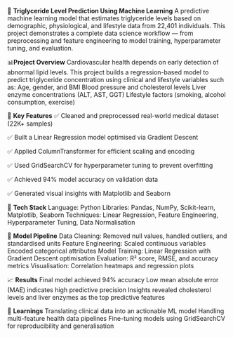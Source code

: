 🧠 **Triglyceride Level Prediction Using Machine Learning**
A predictive machine learning model that estimates triglyceride levels based on demographic, physiological, and lifestyle data from 22,401 individuals.
This project demonstrates a complete data science workflow — from preprocessing and feature engineering to model training, hyperparameter tuning, and evaluation.

📊**Project Overview**
Cardiovascular health depends on early detection of abnormal lipid levels. This project builds a regression-based model to predict triglyceride concentration using clinical and lifestyle variables such as:
Age, gender, and BMI
Blood pressure and cholesterol levels
Liver enzyme concentrations (ALT, AST, GGT)
Lifestyle factors (smoking, alcohol consumption, exercise)

🚀 **Key Features**
✅ Cleaned and preprocessed real-world medical dataset (22K+ samples)

✅ Built a Linear Regression model optimised via Gradient Descent

✅ Applied ColumnTransformer for efficient scaling and encoding

✅ Used GridSearchCV for hyperparameter tuning to prevent overfitting

✅ Achieved 94% model accuracy on validation data

✅ Generated visual insights with Matplotlib and Seaborn

🧩 **Tech Stack**
Language: Python
Libraries: Pandas, NumPy, Scikit-learn, Matplotlib, Seaborn
Techniques: Linear Regression, Feature Engineering, Hyperparameter Tuning, Data Normalisation

🧮 **Model Pipeline**
Data Cleaning: Removed null values, handled outliers, and standardised units
Feature Engineering:
Scaled continuous variables
Encoded categorical attributes
Model Training: Linear Regression with Gradient Descent optimisation
Evaluation: R² score, RMSE, and accuracy metrics
Visualisation: Correlation heatmaps and regression plots

📈 **Results**
Final model achieved 94% accuracy
Low mean absolute error (MAE) indicates high predictive precision
Insights revealed cholesterol levels and liver enzymes as the top predictive features

🧠 **Learnings**
Translating clinical data into an actionable ML model
Handling multi-feature health data pipelines
Fine-tuning models using GridSearchCV for reproducibility and generalisation

